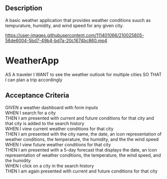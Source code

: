 ## Description

A basic weather application that provides weather conditions suuch as tempurature, humidity, and wind speed for any given city. 



https://user-images.githubusercontent.com/111401066/210025805-56de6004-5bd7-49b4-bd7a-20c1674bc860.mp4




# WeatherApp

AS A traveler
I WANT to see the weather outlook for multiple cities
SO THAT I can plan a trip accordingly

## Acceptance Criteria

GIVEN a weather dashboard with form inputs <br>
WHEN I search for a city <br>
THEN I am presented with current and future conditions for that city and that city is added to the search history <br>
WHEN I view current weather conditions for that city <br>
THEN I am presented with the city name, the date, an icon representation of weather conditions, the temperature, the humidity, and the the wind speed <br>
WHEN I view future weather conditions for that city <br>
THEN I am presented with a 5-day forecast that displays the date, an icon representation of weather conditions, the temperature, the wind speed, and the humidity <br>
WHEN I click on a city in the search history <br>
THEN I am again presented with current and future conditions for that city


